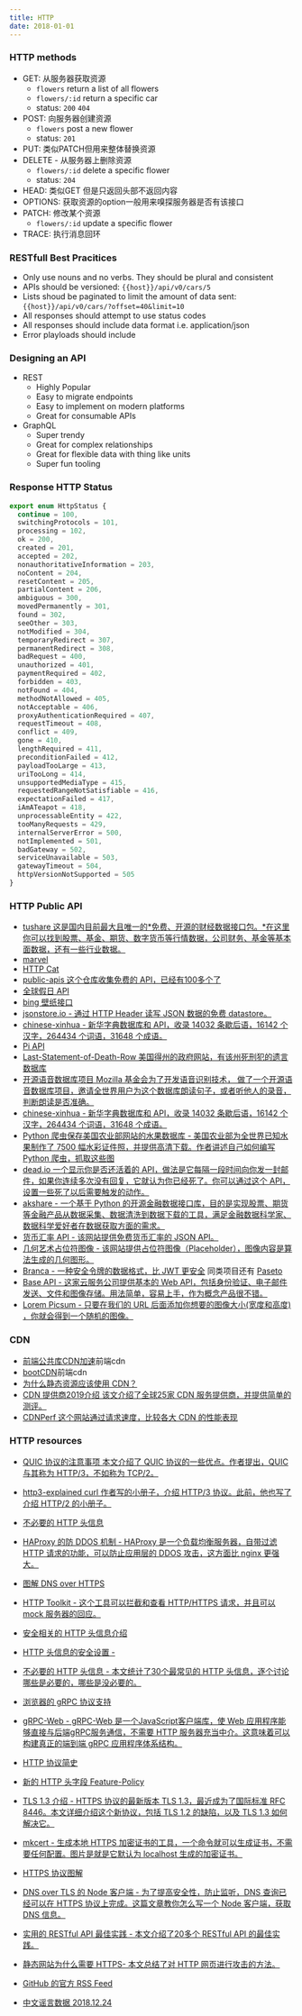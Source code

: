 ```yaml
---
title: HTTP
date: 2018-01-01
---
```


### HTTP methods

- GET: 从服务器获取资源 
  - `flowers` return a list of all flowers
  - `flowers/:id` return a specific car
  - status: `200` `404`
- POST: 向服务器创建资源 
  - `flowers` post a new flower
  - status: `201`
- PUT: 类似PATCH但用来整体替换资源
- DELETE - 从服务器上删除资源
  - `flowers/:id` delete a specific flower
  - status: `204`
- HEAD: 类似GET 但是只返回头部不返回内容
- OPTIONS: 获取资源的option一般用来嗅探服务器是否有该接口
- PATCH: 修改某个资源
  - `flowers/:id` update a specific flower
- TRACE: 执行消息回环

### RESTfull Best Pracitices

- Only use nouns and no verbs. They should be plural and consistent
- APIs should be versioned: `{{host}}/api/v0/cars/5`
- Lists shoud be paginated to limit the amount of data sent: `{{host}}/api/v0/cars/?offset=40&limit=10`
- All responses should attempt to use status codes
- All responses should include data format i.e. application/json
-  Error playloads should include

### Designing an API

- REST
  - Highly Popular
  - Easy to migrate endpoints
  - Easy to implement on modern platforms
  - Great for consumable APIs
- GraphQL
  - Super trendy
  - Great for complex relationships
  - Great for flexible data with thing like units
  - Super fun tooling


### Response HTTP Status

``` ts
export enum HttpStatus {
  continue = 100,
  switchingProtocols = 101,
  processing = 102,
  ok = 200,
  created = 201,
  accepted = 202,
  nonauthoritativeInformation = 203,
  noContent = 204,
  resetContent = 205,
  partialContent = 206,
  ambiguous = 300,
  movedPermanently = 301,
  found = 302,
  seeOther = 303,
  notModified = 304,
  temporaryRedirect = 307,
  permanentRedirect = 308,
  badRequest = 400,
  unauthorized = 401,
  paymentRequired = 402,
  forbidden = 403,
  notFound = 404,
  methodNotAllowed = 405,
  notAcceptable = 406,
  proxyAuthenticationRequired = 407,
  requestTimeout = 408,
  conflict = 409,
  gone = 410,
  lengthRequired = 411,
  preconditionFailed = 412,
  payloadTooLarge = 413,
  uriTooLong = 414,
  unsupportedMediaType = 415,
  requestedRangeNotSatisfiable = 416,
  expectationFailed = 417,
  iAmATeapot = 418,
  unprocessableEntity = 422,
  tooManyRequests = 429,
  internalServerError = 500,
  notImplemented = 501,
  badGateway = 502,
  serviceUnavailable = 503,
  gatewayTimeout = 504,
  httpVersionNotSupported = 505
}
```

### HTTP Public API

- [tushare 这是国内目前最大且唯一的*免费、开源的财经数据接口包。*在这里你可以找到股票、基金、期货、数字货币等行情数据，公司财务、基金等基本面数据，还有一些行业数据。](https://tushare.pro/document/1?doc_id=130)
- [marvel](https://developer.marvel.com/)
- [HTTP Cat](https://http.cat/)
- [public-apis 这个仓库收集免费的 API，已经有100多个了](https://github.com/toddmotto/public-apis)
- [全球假日 API](https://www.calendarindex.com/)
- [bing 壁纸接口](https://github.com/xCss/bing)
- [jsonstore.io - 通过 HTTP Header 读写 JSON 数据的免费 datastore。](https://github.com/bluzi/jsonstore)
- [chinese-xinhua - 新华字典数据库和 API，收录 14032 条歇后语，16142 个汉字，264434 个词语，31648 个成语。](https://github.com/pwxcoo/chinese-xinhua)
- [Pi API](https://pi.delivery/#apipi_get)
- [Last-Statement-of-Death-Row 美国得州的政府网站，有该州死刑犯的遗言数据库](https://github.com/wansho/Last-Statement-of-Death-Row)
- [开源语音数据库项目 Mozilla 基金会为了开发语音识别技术， 做了一个开源语音数据库项目，邀请全世界用户为这个数据库朗读句子，或者听他人的录音，判断朗读是否准确。](https://voice.mozilla.org/zh-CN/speak)
- [chinese-xinhua - 新华字典数据库和 API，收录 14032 条歇后语，16142 个汉字，264434 个词语，31648 个成语。](https://github.com/pwxcoo/chinese-xinhua)
- [Python 爬虫保存美国农业部网站的水果数据库 - 美国农业部为全世界已知水果制作了 7500 幅水彩证件照，并提供高清下载。作者讲述自己如何编写 Python 爬虫，抓取这些图](https://github.com/jwenjian/ghiblog/issues/114)
- [dead.io 一个显示你是否还活着的 API，做法是它每隔一段时间向你发一封邮件，如果你连续多次没有回复，它就认为你已经死了。你可以通过这个 API，设置一些死了以后需要触发的动作。](https://dead.io/)
- [akshare - 一个基于 Python 的开源金融数据接口库，目的是实现股票、期货等金融产品从数据采集、数据清洗到数据下载的工具，满足金融数据科学家、数据科学爱好者在数据获取方面的需求。](https://github.com/jindaxiang/akshare)
- [货币汇率 API - 该网站提供免费货币汇率的 JSON API。](https://currencyscoop.com/)
- [几何艺术占位符图像 - 该网站提供占位符图像（Placeholder），图像内容是算法生成的几何图形。](https://generative-placeholders.glitch.me/)
- [Branca - 一种安全令牌的数据格式，比 JWT 更安全](https://branca.io/) 同类项目还有 [Paseto](https://paseto.io/)
- [Base API - 这家云服务公司提供基本的 Web API，包括身份验证、电子邮件发送、文件和图像存储。用法简单，容易上手，作为概念产品很不错。](https://www.base-api)
- [Lorem Picsum - 只要在我们的 URL 后面添加你想要的图像大小(宽度和高度) ，你就会得到一个随机的图像。](https://picsum.photos/)


### CDN

- [前端公共库CDN加速](http://www.cdnjs.net/)前端cdn
- [bootCDN](http://www.bootcdn.cn/)前端cdn
- [为什么静态资源应该使用 CDN？](https://forestry.io/blog/for-static-sites-theres-no-excuse-not-to-use-a-cdn/)
- [CDN 提供商2019介绍 该文介绍了全球25家 CDN 服务提供商，并提供简单的测评。](https://haydenjames.io/best-cdn-providers/)
- [CDNPerf 这个网站通过请求速度，比较各大 CDN 的性能表现](https://www.cdnperf.com/)

### HTTP resources

- [QUIC 协议的注意事项 本文介绍了 QUIC 协议的一些优点。作者提出，QUIC 与其称为 HTTP/3，不如称为 TCP/2。](https://blog.erratasec.com/2018/11/some-notes-about-http3.html)
- [http3-explained curl 作者写的小册子，介绍 HTTP/3 协议。此前，他也写了介绍 HTTP/2 的小册子。](https://github.com/bagder/http3-explained)
- [不必要的 HTTP 头信息](https://www.fastly.com/blog/headers-we-dont-want)
- [HAProxy 的防 DDOS 机制 - HAProxy 是一个负载均衡服务器，自带过滤 HTTP 请求的功能，可以防止应用层的 DDOS 攻击，这方面比 nginx 更强大。](https://www.haproxy.com/blog/application-layer-ddos-attack-protection-with-haproxy/)
- [图解 DNS over HTTPS](https://hacks.mozilla.org/2018/05/a-cartoon-intro-to-dns-over-https/)
- [HTTP Toolkit - 这个工具可以拦截和查看 HTTP/HTTPS 请求，并且可以 mock 服务器的回应。](https://httptoolkit.tech/mock)
- [安全相关的 HTTP 头信息介绍](https://nullsweep.com/http-security-headers-a-complete-guide/)
- [HTTP 头信息的安全设置 - ](https://int64software.com/blog/2018/11/05/hardening-website-security-part-1-http-security-headers/)
- [不必要的 HTTP 头信息 - 本文统计了30个最常见的 HTTP 头信息，逐个讨论哪些是必要的，哪些是没必要的。](https://www.fastly.com/blog/headers-we-dont-want)
- [浏览器的 gRPC 协议支持](https://grpc.io/blog/state-of-grpc-web)
- [gRPC-Web - gRPC-Web 是一个JavaScript客户端库，使 Web 应用程序能够直接与后端gRPC服务通信，不需要 HTTP 服务器充当中介。这意味着可以构建真正的端到端 gRPC 应用程序体系结构。](https://www.cncf.io/blog/2018/10/24/grpc-web-is-going-ga/)
- [HTTP 协议简史](https://hpbn.co/brief-history-of-http/)
- [新的 HTTP 头字段 Feature-Policy](https://scotthelme.co.uk/a-new-security-header-feature-policy/) 
- [TLS 1.3 介绍 - HTTPS 协议的最新版本 TLS 1.3，最近成为了国际标准 RFC 8446。本文详细介绍这个新协议，包括 TLS 1.2 的缺陷，以及 TLS 1.3 如何解决它。](http://blog.cloudflare.com/rfc-8446-aka-tls-1-3/) 
- [mkcert - 生成本地 HTTPS 加密证书的工具，一个命令就可以生成证书，不需要任何配置。图片是就是它默认为 localhost 生成的加密证书。](https://github.com/FiloSottile/mkcert) 
- [HTTPS 协议图解](https://tls.ulfheim.net/)
- [DNS over TLS 的 Node 客户端 - 为了提高安全性，防止监听，DNS 查询已经可以在 HTTPS 协议上完成。这篇文章教你怎么写一个 Node 客户端，获取 DNS 信息。](https://sagi.io/2018/09/dns-over-tls---thoughts-and-implementation/)
- [实用的 RESTful API 最佳实践 - 本文介绍了20多个 RESTful API 的最佳实践。](https://www.vinaysahni.com/best-practices-for-a-pragmatic-restful-api)
- [静态网站为什么需要 HTTPS- 本文总结了对 HTTP 网页进行攻击的方法。](https://www.troyhunt.com/heres-why-your-static-website-needs-https/)

- [GitHub 的官方 RSS Feed](https://www.ronaldsvilcins.com/2020/03/26/rss-feeds-for-your-github-releases-tags-and-activity/)

- [中文谣言数据 2018.12.24](https://github.com/thunlp/Chinese_Rumor_Dataset)